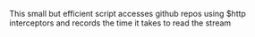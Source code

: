 This small but efficient script accesses github repos using $http interceptors 
and records the time it takes to read the stream
